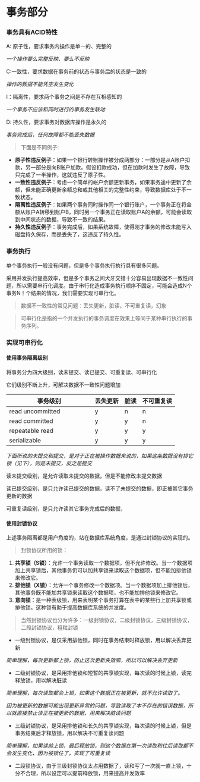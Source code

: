 # 事务部分

### 事务具有ACID特性

A: 原子性，要求事务内操作是单一的、完整的

_一个操作要么完整反映、要么不反映_

C:一致性，要求数据在事务前的状态与事务后的状态是一致的

_操作的数据不能凭空发生变化_

I：隔离性，要求两个事务之间是不存在互相感知的

_一个事务不应该和同时进行的事务发生联动_

D: 持久性，要求事务对数据库操作是永久的

_事务完成后，任何故障都不能丢失数据_&#x20;



> 下面是不同例子:&#x20;

* **原子性违反例子**：如果一个银行转账操作被分成两部分：一部分是从A账户扣款，另一部分是向B账户加款。假设扣款成功，但在加款时发生了故障，导致只完成了一半操作，这就违反了原子性。
* **一致性违反例子**：考虑一个简单的帐户余额更新事务，如果事务途中更新了余额，但未能正确更新余额总和或其他相关的完整性约束，导致数据库处于不一致状态。
* **隔离性违反例子**：如果两个事务同时操作同一个银行账户，一个事务正在将金额从账户A转移到账户B，同时另一个事务正在读取账户A的余额，可能会读取到中间状态的数据，导致不一致的结果。
* **持久性违反例子**：事务完成后，如果系统故障，使得刚才事务的修改未能写入磁盘持久保存，而是丢失了，这违反了持久性。

### 事务执行

单个事务执行一般没有问题，但是多个事务执行执行具有很多问题。

采用并发执行提高效率，但是多个事务之间犬牙交错十分容易出现数据不一致性问题，所以需要串行化调度。由于串行化造成事务执行顺序不固定，可能会造成N个事务N！个结果的情况，我们需要实现可串行化。

> 数据不一致性的常见问题：丢失更新，脏读，不可重复读，幻象

> 可串行化是指的一个并发执行的事务调度在效果上等同于某种串行执行的事务序列。

### 实现可串行化

#### 使用事务隔离级别

将事务分为四大级别，读未提交、读已提交、可重复读、可串行化

它们级别不断上升，可解决数据不一致性问题增加

<table><thead><tr><th width="215">事务级别</th><th>丢失更新</th><th>脏读</th><th>不可重复读</th></tr></thead><tbody><tr><td>read uncommitted</td><td>y</td><td>n</td><td>n</td></tr><tr><td>read committed</td><td>y</td><td>y</td><td>n</td></tr><tr><td>repeatable read</td><td>y</td><td>y</td><td>y</td></tr><tr><td>serializable</td><td>y</td><td>y</td><td>y</td></tr></tbody></table>

_下面所说的未提交和提交，是对于正在被操作数据来说的，如果这条数据没有排它锁（见下），则是未提交，反之是提交_

读未提交级别，是允许读取未提交的数据，但是不能修改未提交数据

读已提交级别，是只允许读已提交的数据，读不了未提交的数据，即正被其它事务更新的数据

可重复读级别，是只允许读其它事务完成后的数据，

#### 使用封锁协议

上述事务隔离都是用户角度的，站在数据库系统角度，是通过封锁协议的实现的。

> 封锁协议所用的锁：

1. **共享锁（S锁）**：允许一个事务读取一个数据项，但不允许修改。当一个数据项加上共享锁后，其他事务仍可以加共享锁来读取这个数据项，但不能加排他锁来修改它。
2. **排他锁（X锁）**：允许一个事务修改一个数据项。当一个数据项加上排他锁后，其他事务既不能加共享锁来读取这个数据项，也不能加排他锁来修改它。
3. **意向锁**：是一种表级锁，用来表明某个事务打算在表中的某些行上加共享锁或排他锁。这种锁有助于提高数据库系统的并发度。

> 当然封锁协议也分为许多：一级封锁协议，二级封锁协议，三级封锁协议，二段封锁协议，粗粒封锁

* 一级封锁协议，是仅采用排他锁，同时在事务结束时释放锁，用以解决丢弃更新

_简单理解，每次更新都上锁，防止这次更新失效嘛，所以可以解决丢弃更新_

* 二级封锁协议，是采用排他锁和短暂的共享锁实现，每次读的时候上锁，读完释放锁，用以解决脏读

_简单理解，每次读取都会上锁，如果这个数据正在被更新，就不允许读取了。_

_因为被更新的数据可能出现更新异常的问题，导致读取了本不存在的错误数据，所以就直接禁止读正在被更新的数据，用来解决脏读问题_

* 三级封锁协议，是采用排他锁和长久的共享锁实现，每次读的时候上锁，但是事务结束后才释放锁，用以解决不可重复读问题

_简单理解，如果读前上锁，最后释放锁，则这个数据在第一次读取和往后读取都不会发生变化，因为被锁住了，实现了可重复读_

* 二段锁协议，由于三级封锁协议太占用数据了，读和写了一次就一直上锁，十分不合理，所以设定可以提前释放锁，用来提高并发效率


